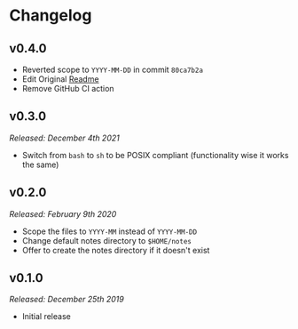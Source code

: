 # Changelog

## v0.4.0

- Reverted scope to `YYYY-MM-DD` in commit `80ca7b2a`
- Edit Original [Readme](README.md)
- Remove GitHub CI action

## v0.3.0

*Released: December 4th 2021*

- Switch from `bash` to `sh` to be POSIX compliant (functionality wise it works the same)

## v0.2.0

*Released: February 9th 2020*

- Scope the files to `YYYY-MM` instead of `YYYY-MM-DD` 
- Change default notes directory to `$HOME/notes`
- Offer to create the notes directory if it doesn't exist

## v0.1.0

*Released: December 25th 2019*

- Initial release 

